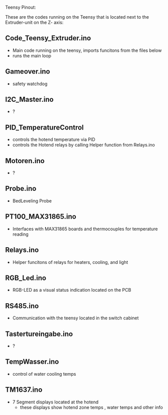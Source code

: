 Teensy Pinout: 

These are the codes running on the Teensy that is located next to the Extruder-unit on the Z- axis:

## Code_Teensy_Extruder.ino
- Main code running on the teensy, imports funcitons from the files below
- runs the main loop

## Gameover.ino
- safety watchdog 

## I2C_Master.ino
- ? 

## PID_TemperatureControl
- controls the hotend temperature via PID
- controls the Hotend relays by calling Helper function from Relays.ino 

## Motoren.ino
- ?

## Probe.ino
- BedLeveling Probe 

## PT100_MAX31865.ino
- Interfaces with MAX31865 boards and thermocouples for temperature reading

## Relays.ino
- Helper funcitons of relays for heaters, cooling, and light 

## RGB_Led.ino
- RGB-LED as a visual status indication located on the PCB

## RS485.ino
- Communication with the teensy located in the switch cabinet

## Tastertureingabe.ino
- ?

## TempWasser.ino
- control of water cooling temps 

## TM1637.ino
- 7 Segment displays located at the hotend 
    - these displays show hotend zone temps , water temps and other info 